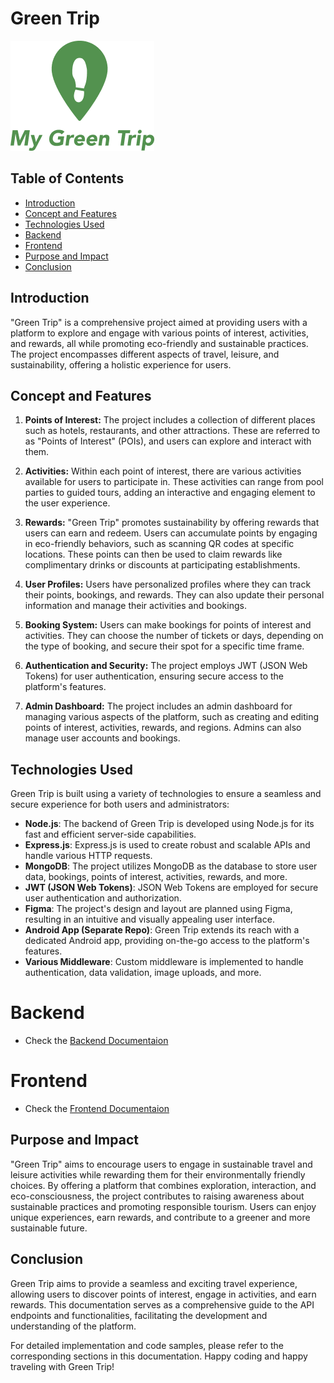 # Green Trip

![GreenTrip Logo](./public/img/Logo.png)

## Table of Contents

- [Introduction](#introduction)
- [Concept and Features](#concept-and-features)
- [Technologies Used](#technologies-used)
- [Backend](#backend)
- [Frontend](#frontend)
- [Purpose and Impact](#purpose-and-impact)
- [Conclusion](#conclusion)

## Introduction

"Green Trip" is a comprehensive project aimed at providing users with a platform to explore and engage with various points of interest, activities, and rewards, all while promoting eco-friendly and sustainable practices. The project encompasses different aspects of travel, leisure, and sustainability, offering a holistic experience for users.

## Concept and Features

1. **Points of Interest:** The project includes a collection of different places such as hotels, restaurants, and other attractions. These are referred to as "Points of Interest" (POIs), and users can explore and interact with them.

2. **Activities:** Within each point of interest, there are various activities available for users to participate in. These activities can range from pool parties to guided tours, adding an interactive and engaging element to the user experience.

3. **Rewards:** "Green Trip" promotes sustainability by offering rewards that users can earn and redeem. Users can accumulate points by engaging in eco-friendly behaviors, such as scanning QR codes at specific locations. These points can then be used to claim rewards like complimentary drinks or discounts at participating establishments.

4. **User Profiles:** Users have personalized profiles where they can track their points, bookings, and rewards. They can also update their personal information and manage their activities and bookings.

5. **Booking System:** Users can make bookings for points of interest and activities. They can choose the number of tickets or days, depending on the type of booking, and secure their spot for a specific time frame.

6. **Authentication and Security:** The project employs JWT (JSON Web Tokens) for user authentication, ensuring secure access to the platform's features.

7. **Admin Dashboard:** The project includes an admin dashboard for managing various aspects of the platform, such as creating and editing points of interest, activities, rewards, and regions. Admins can also manage user accounts and bookings.

## Technologies Used

Green Trip is built using a variety of technologies to ensure a seamless and secure experience for both users and administrators:

- **Node.js**: The backend of Green Trip is developed using Node.js for its fast and efficient server-side capabilities.
- **Express.js**: Express.js is used to create robust and scalable APIs and handle various HTTP requests.
- **MongoDB**: The project utilizes MongoDB as the database to store user data, bookings, points of interest, activities, rewards, and more.
- **JWT (JSON Web Tokens)**: JSON Web Tokens are employed for secure user authentication and authorization.
- **Figma**: The project's design and layout are planned using Figma, resulting in an intuitive and visually appealing user interface.
- **Android App (Separate Repo)**: Green Trip extends its reach with a dedicated Android app, providing on-the-go access to the platform's features.
- **Various Middleware**: Custom middleware is implemented to handle authentication, data validation, image uploads, and more.

# Backend

- Check the [Backend Documentaion](https://github.com/MostafaMGomaa/greenTrip/blob/master/server/readme.md)

# Frontend

- Check the [Frontend Documentaion](https://github.com/MostafaMGomaa/greenTrip/tree/master/client)

## Purpose and Impact

"Green Trip" aims to encourage users to engage in sustainable travel and leisure activities while rewarding them for their environmentally friendly choices. By offering a platform that combines exploration, interaction, and eco-consciousness, the project contributes to raising awareness about sustainable practices and promoting responsible tourism. Users can enjoy unique experiences, earn rewards, and contribute to a greener and more sustainable future.

## Conclusion

Green Trip aims to provide a seamless and exciting travel experience, allowing users to discover points of interest, engage in activities, and earn rewards. This documentation serves as a comprehensive guide to the API endpoints and functionalities, facilitating the development and understanding of the platform.

For detailed implementation and code samples, please refer to the corresponding sections in this documentation. Happy coding and happy traveling with Green Trip!
